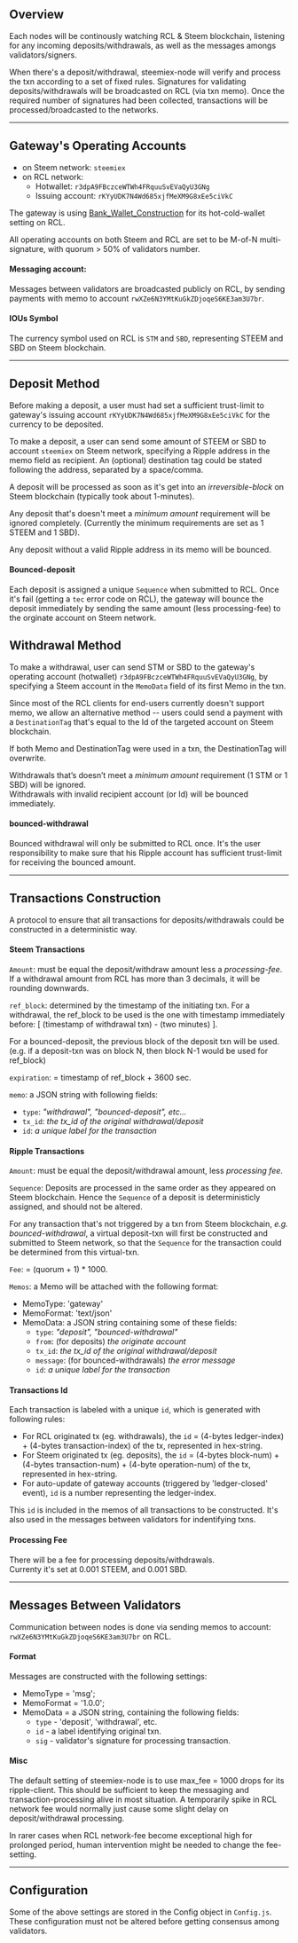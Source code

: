 ## Overview

Each nodes will be continously watching RCL & Steem blockchain, listening for any incoming deposits/withdrawals, as well as the messages amongs validators/signers.

When there's a deposit/withdrawal, steemiex-node will verify and process the txn according to a set of fixed rules. Signatures for validating deposits/withdrawals will be broadcasted on RCL (via txn memo). Once the required number of signatures had been collected, transactions will be processed/broadcasted to the networks.

---
## Gateway's Operating Accounts
* on Steem network: `steemiex`
* on RCL network: 
  * Hotwallet: `r3dpA9FBczceWTWh4FRquuSvEVaQyU3GNg`
  * Issuing account: `rKYyUDK7N4Wd685xjfMeXM9G8xEe5ciVkC`

The gateway is using [Bank_Wallet_Construction](https://wiki.ripple.com/index.php?title=Hot_%26_cold_wallet_setup&oldid=9015#Bank_Wallet_Construction) for its hot-cold-wallet setting on RCL.

All operating accounts on both Steem and RCL are set to be M-of-N multi-signature, with quorum > 50% of validators number.

#### Messaging account:
Messages between validators are broadcasted publicly on RCL, by sending payments with memo to account `rwXZe6N3YMtKuGkZDjoqeS6KE3am3U7br`.

#### IOUs Symbol
The currency symbol used on RCL is `STM` and `SBD`, representing STEEM and SBD on Steem blockchain.

---

## Deposit Method
Before making a deposit, a user must had set a sufficient trust-limit to gateway's issuing account `rKYyUDK7N4Wd685xjfMeXM9G8xEe5ciVkC` for the currency to be deposited.

To make a deposit, a user can send some amount of STEEM or SBD to account `steemiex` on Steem network, specifying a Ripple address in the memo field as recipient. An (optional) destination tag could be stated following the address, separated by a space/comma.

A deposit will be processed as soon as it's get into an *irreversible-block* on Steem blockchain (typically took about 1-minutes).

Any deposit that's doesn't meet a *minimum amount* requirement will be ignored completely. (Currently the minimum requirements are set as 1 STEEM and 1 SBD).

Any deposit without a valid Ripple address in its memo will be bounced.

#### Bounced-deposit
Each deposit is assigned a unique `Sequence` when submitted to RCL. Once it's fail (getting a `tec` error code on RCL), the gateway will bounce the deposit immediately by sending the same amount (less processing-fee) to the orginate account on Steem network.

## Withdrawal Method
To make a withdrawal, user can send STM or SBD to the gateway's operating account (hotwallet) `r3dpA9FBczceWTWh4FRquuSvEVaQyU3GNg`, by specifying a Steem account in the `MemoData` field of its first Memo in the txn. 

Since most of the RCL clients for end-users currently doesn't support memo, we allow an alternative method -- users could send a payment with a `DestinationTag` that's equal to the Id of the targeted account on Steem blockchain.

If both Memo and DestinationTag were used in a txn, the DestinationTag will overwrite.   

Withdrawals that’s doesn’t meet a *minimum amount* requirement (1 STM or 1 SBD) will be ignored.  
Withdrawals with invalid recipient account (or Id) will be bounced immediately.


#### bounced-withdrawal
Bounced withdrawal will only be submitted to RCL once. It's the user responsibility to make sure that his Ripple account has sufficient trust-limit for receiving the bounced amount.

---

## Transactions Construction
A protocol to ensure that all transactions for deposits/withdrawals could be constructed in a deterministic way.

#### Steem Transactions
`Amount`: must be equal the deposit/withdraw amount less a _processing-fee_. If a withdrawal amount from RCL has more than 3 decimals, it will be  rounding downwards.

`ref_block`: determined by the timestamp of the initiating txn. For a withdrawal, the ref_block to be used is the one with timestamp immediately before: [ (timestamp of withdrawal txn) - (two minutes) ].

For a bounced-deposit, the previous block of the deposit txn will be used. (e.g. if a deposit-txn was on block N, then block N-1 would be used for ref_block)

`expiration`: = timestamp of ref_block + 3600 sec.

`memo`: a JSON string with following fields:
* `type`: _"withdrawal", "bounced-deposit", etc..._
* `tx_id`: _the tx_id of the original withdrawal/deposit_
* `id`: _a unique label for the transaction_
  

#### Ripple Transactions
`Amount`: must be equal the deposit/withdrawal amount, less _processing fee_.

`Sequence`: Deposits are processed in the same order as they appeared on Steem blockchain. Hence the `Sequence` of a deposit is deterministicly assigned, and should not be altered.

For any transaction that's not triggered by a txn from Steem blockchain, _e.g. bounced-withdrawal_, a virtual deposit-txn will first be constructed and submitted to Steem network, so that the `Sequence` for the transaction could be determined from this virtual-txn.


`Fee`: = (quorum + 1) * 1000.

`Memos`: a Memo will be attached with the following format:
* MemoType: 'gateway'
* MemoFormat: 'text/json'
* MemoData: a JSON string containing some of these fields:
  * `type`: _"deposit", "bounced-withdrawal"_
  * `from`: (for deposits) _the originate account_
  * `tx_id`: _the tx_id of the original withdrawal/deposit_
  * `message`: (for bounced-withdrawals) _the error message_
  * `id`: _a unique label for the transaction_

#### Transactions Id
Each transaction is labeled with a unique `id`, which is generated with following rules:
* For RCL originated tx (eg. withdrawals), the `id` = (4-bytes ledger-index) + (4-bytes transaction-index) of the tx, represented in hex-string.
* For Steem originated tx (eg. deposits), the `id` = (4-bytes block-num) + (4-bytes transaction-num) + (4-byte operation-num) of the tx, represented in hex-string.
* For auto-update of gateway accounts (triggered by 'ledger-closed' event), `id` is a number representing the ledger-index.
 
This `id` is included in the memos of all transactions to be constructed. It's also used in the messages between validators for indentifying txns.

#### Processing Fee
There will be a fee for processing deposits/withdrawals.   
Currenty it's set at 0.001 STEEM, and 0.001 SBD.

---

## Messages Between Validators

Communication between nodes is done via sending memos to account:
`rwXZe6N3YMtKuGkZDjoqeS6KE3am3U7br` on RCL.

#### Format
Messages are constructed with the following settings:
* MemoType = 'msg';
* MemoFormat = '1.0.0';
* MemoData = a JSON string, containing the following fields:
  * `type` - 'deposit', 'withdrawal', etc.
  * `id` - a label identifying original txn.
  * `sig` - validator's signature for processing transaction. 
  


#### Misc

The default setting of steemiex-node is to use max_fee = 1000 drops for its ripple-client. This should be sufficient to keep the messaging and transaction-processing alive in most situation. A temporarily spike in RCL network fee would normally just cause some slight delay on deposit/withdrawal processing.

In rarer cases when RCL network-fee become exceptional high for prolonged period, human intervention might be needed to change the fee-setting.

---
## Configuration
Some of the above settings are stored in the Config object in `Config.js`. These configuration must not be altered before getting consensus among validators.
